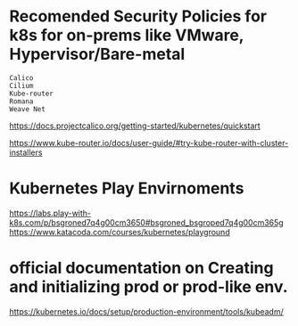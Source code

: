 # Recomended Security Policies for k8s for on-prems like VMware, Hypervisor/Bare-metal 
    Calico
    Cilium
    Kube-router
    Romana
    Weave Net
https://docs.projectcalico.org/getting-started/kubernetes/quickstart

https://www.kube-router.io/docs/user-guide/#try-kube-router-with-cluster-installers

# Kubernetes Play Envirnoments

https://labs.play-with-k8s.com/p/bsgroned7q4g00cm3650#bsgroned_bsgroped7q4g00cm365g
https://www.katacoda.com/courses/kubernetes/playground

# official documentation on Creating and initializing prod or prod-like env.

https://kubernetes.io/docs/setup/production-environment/tools/kubeadm/


